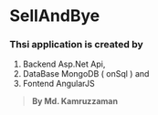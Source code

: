 # SellAndBye
### Thsi application is created by 
1. Backend Asp.Net Api,
2. DataBase MongoDB ( onSql ) and
3. Fontend AngularJS


>**By Md. Kamruzzaman**
